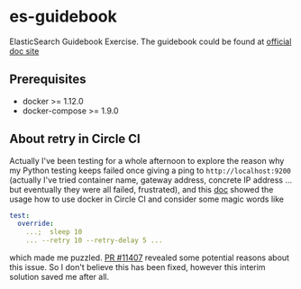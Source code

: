 # es-guidebook

ElasticSearch Guidebook Exercise. The guidebook could be found at [official doc site](https://www.elastic.co/guide/en/elasticsearch/guide/current/index.html)

## Prerequisites

- docker >= 1.12.0
- docker-compose >= 1.9.0

## About retry in Circle CI

Actually I've been testing for a whole afternoon to explore the reason why my Python testing keeps failed once giving a ping to `http://localhost:9200` (actually I've tried container name, gateway address, concrete IP address ... but eventually they were all failed, frustrated), and this [doc](https://circleci.com/docs/docker/) showed the usage how to use docker in Circle CI and consider some magic words like

```yml
test:
  override:
    ...;  sleep 10
    ... --retry 10 --retry-delay 5 ...
```

which made me puzzled.  [PR #11407](https://github.com/docker/docker/issues/11407) revealed some potential reasons about this issue. So I don't believe this has been fixed, however this interim solution saved me after all.
